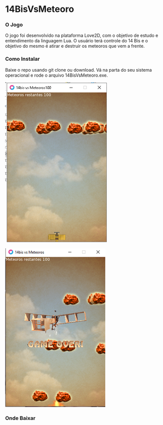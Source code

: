 # 14BisVsMeteoro

### O Jogo

O jogo foi desenvolvido na plataforma Love2D, com o objetivo de estudo e entendimento da linguagem Lua.
O usuário terá controle do 14 Bis e o objetivo do mesmo é atirar e destruir os meteoros que vem a frente.


### Como Instalar

Baixe o repo usando git clone ou download.
Vá na parta do seu sistema operacional e rode o arquivo 14BisVsMeteoro.exe.

![Jogo 1](https://github.com/ojunge/14BisVsMeteoro/raw/master/imagens/jogo1.PNG)

![Jogo 2](https://github.com/ojunge/14BisVsMeteoro/raw/master/imagens/jogo2.PNG)


### Onde Baixar

